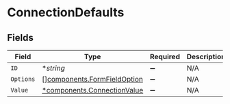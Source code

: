 # ConnectionDefaults


## Fields

| Field                                                                      | Type                                                                       | Required                                                                   | Description                                                                | Example                                                                    |
| -------------------------------------------------------------------------- | -------------------------------------------------------------------------- | -------------------------------------------------------------------------- | -------------------------------------------------------------------------- | -------------------------------------------------------------------------- |
| `ID`                                                                       | **string*                                                                  | :heavy_minus_sign:                                                         | N/A                                                                        | ProductInterest                                                            |
| `Options`                                                                  | [][components.FormFieldOption](../../models/components/formfieldoption.md) | :heavy_minus_sign:                                                         | N/A                                                                        |                                                                            |
| `Value`                                                                    | [*components.ConnectionValue](../../models/components/connectionvalue.md)  | :heavy_minus_sign:                                                         | N/A                                                                        |                                                                            |